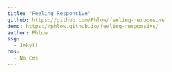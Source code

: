 ```yaml
---
title: "Feeling Responsive"
github: https://github.com/Phlow/feeling-responsive
demo: https://phlow.github.io/feeling-responsive/
author: Phlow
ssg:
  - Jekyll
cms:
  - No Cms
---
```

